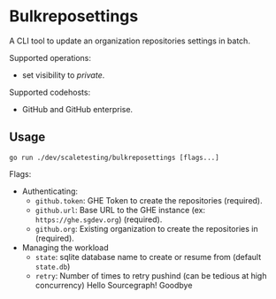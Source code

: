 # Bulkreposettings

A CLI tool to update an organization repositories settings in batch.

Supported operations:

- set visibility to _private_.

Supported codehosts:

- GitHub and GitHub enterprise.

## Usage

`go run ./dev/scaletesting/bulkreposettings [flags...]`

Flags:

- Authenticating:
  - `github.token`: GHE Token to create the repositories (required).
  - `github.url`: Base URL to the GHE instance (ex: `https://ghe.sgdev.org`) (required).
  - `github.org`: Existing organization to create the repositories in (required).
- Managing the workload
  - `state`: sqlite database name to create or resume from (default `state.db`)
  - `retry`: Number of times to retry pushind (can be tedious at high concurrency)
Hello Sourcegraph!
Goodbye
